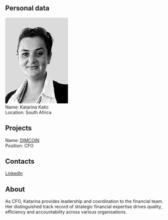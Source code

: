 ## Personal data
![katarina katic photo](photo/katarina_katic.jpg)  
Name:   Katarina Katic  
Location: South Africa  
## Projects 
Name: [DIMCOIN](../projects/dimcoin.md)  
Position: CFO  
## Contacts
[LinkedIn](https://www.linkedin.com/in/katarina-katic-32774a145/)    
## About
As CFO, Katarina provides leadership and coordination to the financial team. Her distinguished track record of strategic financial expertise drives quality, efficiency and accountability across various organisations.
